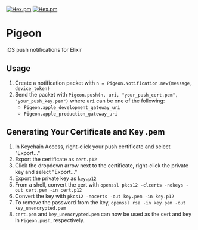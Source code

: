[![Hex.pm](http://img.shields.io/hexpm/v/pigeon.svg)](https://hex.pm/packages/pigeon) [![Hex.pm](http://img.shields.io/hexpm/dt/pigeon.svg)](https://hex.pm/packages/pigeon)
# Pigeon
iOS push notifications for Elixir

## Usage
1. Create a notification packet with `n = Pigeon.Notification.new(message, device_token)`
2. Send the packet with `Pigeon.push(n, uri, "your_push_cert.pem", "your_push_key.pem")` where `uri` can be one of the following:
    * `Pigeon.apple_development_gateway_uri`
    * `Pigeon.apple_production_gateway_uri`

## Generating Your Certificate and Key .pem
1. In Keychain Access, right-click your push certificate and select "Export..."
2. Export the certificate as `cert.p12`
3. Click the dropdown arrow next to the certificate, right-click the private key and select "Export..."
4. Export the private key as `key.p12`
5. From a shell, convert the cert with `openssl pkcs12 -clcerts -nokeys -out cert.pem -in cert.p12`
6. Convert the key with `pkcs12 -nocerts -out key.pem -in key.p12`
7. To remove the password from the key, `openssl rsa -in key.pem -out key_unencrypted.pem`
8. `cert.pem` and `key_unencrypted.pem` can now be used as the cert and key in `Pigeon.push`, respectively.
